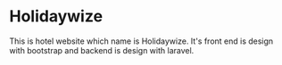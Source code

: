 # Holidaywize
This is hotel website which name is Holidaywize. It's front end is design with bootstrap and backend is design with laravel.

